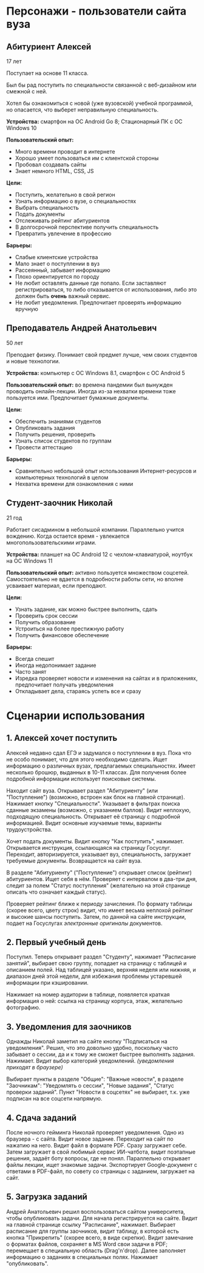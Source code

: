 Персонажи - пользователи сайта вуза
===================================

Абитуриент Алексей
------------------
17 лет

Поступает на основе 11 класса.

Был бы рад поступить по специальности связанной с веб-дизайном или смежной с ней.

Хотел бы ознакомиться с новой (уже вузовской) учебной программой, но опасается, что выберет неправильную специальность.

__Устройства:__ смартфон на ОС Android Go 8; Стационарный ПК с ОС Windows 10

__Пользовательский опыт:__
- Много времени проводит в интернете
- Хорошо умеет пользоваться им с клиентской стороны
- Пробовал создавать сайты
- Знает немного HTML, CSS, JS

__Цели:__
- Поступить, желательно в свой регион
- Узнать информацию о вузе, о специальностях
- Выбрать специальность
- Подать документы
- Отслеживать рейтинг абитуриентов
- В долгосрочной перспективе получить специальность
- Превратить увлечение в профессию

__Барьеры:__
- Слабые клиентские устройства
- Мало знает о поступлении в вуз
- Рассеянный, забывает информацию
- Плохо ориентируется по городу
- Не любит оставлять данные где попало. Если заставляют регистрироваться, то либо отказывается от использования, либо это должен быть __очень__ важный сервис.
- Не любит уведомления. Предпочитает проверять информацию вручную

Преподаватель Андрей Анатольевич
--------------------------------
50 лет

Преподает физику. Понимает свой предмет лучше, чем своих студентов и новые технологии.

__Устройства:__ компьютер с ОС Windows 8.1, смартфон с ОС Android 5

__Пользовательский опыт:__ во времена пандемии был вынужден проводить онлайн-лекции. Иногда из-за нехватки времени тоже пользуется ими. Предпочитает бумажные документы.

__Цели:__
- Обеспечить знаниями студентов
- Опубликовать задания
- Получить решения, проверить
- Узнать список студентов по группам
- Провести аттестацию

__Барьеры:__
- Сравнительно небольшой опыт использования Интернет-ресурсов и компьютерных технологий в целом
- Нехватка времени для ознакомления с ними

Студент-заочник Николай
-----------------------
21 год

Работает сисадмином в небольшой компании.
Параллельно учится вождению. Когда остается время - увлекается многопользовательскими играми.

__Устройства:__ планшет на ОС Android 12 с чехлом-клавиатурой, ноутбук на ОС Windows 11

__Пользовательский опыт:__ активно пользуется множеством соцсетей. Самостоятельно не вдается в подробности работы сети, но вполне усваивает материал, если преподают.

__Цели:__
- Узнать задание, как можно быстрее выполнить, сдать
- Проверить срок сессии
- Получить образование
- Устроиться на более престижную работу
- Получить финансовое обеспечение

__Барьеры:__
- Всегда спешит
- Иногда недопонимает задание
- Часто занят
- Изредка проверяет новости и изменения на сайтах и в приложениях, предпочитает получать уведомления
- Откладывает дела, стараясь успеть все и сразу

Сценарии использования
======================

1\. Алексей хочет поступить
--------------------------

Алексей недавно сдал ЕГЭ и задумался о поступлении в вуз. Пока что не особо понимает, что для этого необходимо сделать. Ищет информацию о различных вузах, предлагаемых специальностях. Имеет несколько брошюр, выданных в 10-11 классах. Для получения более подробной информации использует поисковые системы.

Находит сайт вуза. Открывает раздел "Абитуриенту" (или "Поступление") (возможно, встроен как блок на главной странице). Нажимает кнопку "Специальности". Указывает в фильтрах поиска сданные экзамены (возможно, с указанием баллов). Видит неплохую, подходящую специальность. Открывает её страницу с подробной информацией. Видит основные изучаемые темы, варианты трудоустройства.

Хочет подать документы. Видит кнопку "Как поступить", нажимает. Открывается инструкция, ссылающаяся на страницу Госуслуг. Переходит, авторизируется, указывает вуз, специальность, загружает требуемые документы. Возвращается на сайт вуза.

В разделе "Абитуриенту" ("Поступление") открывает список (рейтинг) абитуриентов. Ищет себя в нём. Проверяет с интервалом в два-три дня, следит за полем "Статус поступления" (желательно на этой странице описать что означает каждый статус).

Проверяет рейтинг ближе к периоду зачисления. По формату таблицы (скорее всего, цвету строк)
видит, что имеет весьма неплохой рейтинг и высокие шансы поступить. Затем, по данной на сайте инструкции, подает на Госуслугах _электронные оригиналы_ документов.

2\. Первый учебный день
----------------------

Поступил. Теперь открывает раздел "Студенту", нажимает "Расписание занятий", выбирает свою группу, попадает на страницу с таблицей и описанием полей. Над таблицей указано, верхняя неделя или нижняя, и диапазон дней этой недели, для избежания проблемы устаревшей информации при кэшировании.

Нажимает на номер аудитории в таблице, появляется краткая информация о ней: ссылка на страницу корпуса, этаж, желательно фотографию.

3\. Уведомления для заочников
----------------------------

Однажды Николай заметил на сайте кнопку "Подписаться на уведомления".
Решил, что это довольно удобно, поскольку часто забывает о сессии,
да и к тому же сможет быстрее выполнять задания.
Нажимает. Видит выбор категорий уведомлений. _(уведомления приходят в браузере)_

Выбирает пункты в разделе "Общие": "Важные новости",
в разделе "Заочникам": "Уведомлять о сессии", "Новые задания", "Статус проверки заданий".
Пункт "Новости в соцсетях" не выбирает, т.к. уже подписан на все соцсети напрямую.

4\. Сдача заданий
----------------

После ночного гейминга Николай проверяет уведомления.
Одно из браузера - с сайта.
Видит новое задание.
Переходит на сайт по нажатию на него.
Видит файл в формате PDF.
Сразу загружает себе.
Затем загружает в свой любимый сервис ИИ-чатбота, видит поэтапные решения, задаёт боту вопросы, где не понял.
Параллельно открывает файлы лекции, ищет знакомые задачи.
Экспортирует Google-документ с ответами в PDF-файл, по совету со страницы с заданием, загружает на сайт.

5\. Загрузка заданий
--------------------

Андрей Анатольевич решил воспользоваться сайтом университета, чтобы опубликовать задачи.
Для начала регистрируется на сайте.
Видит на главной странице ссылку "Расписание", нажимает.
Выбирает расписание для группы заочников, видит таблицу, в которой есть кнопка "Прикрепить" (скорее всего, в виде скрепки).
Видит замечание о форматах файлов, сохраняет в MS Word свои задачи в PDF; перемещает в специальную область (Drag'n'drop).
Далее заполняет информацию о заданиях в специальных полях.
Нажимает "опубликовать".